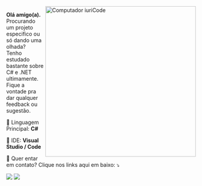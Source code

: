 <img src="https://raw.githubusercontent.com/MicaelliMedeiros/micaellimedeiros/master/image/computer-illustration.png" min-width="400px" max-width="400px" width="400px" align="right" alt="Computador iuriCode">

<p align="left"> 
  <strong>Olá amigo(a).</strong><br>
  Procurando um projeto especifico ou só dando uma olhada?<br>
  Tenho estudado bastante sobre C# e .NET ultimamente.<br>
  Fique a vontade pra dar qualquer feedback ou sugestão.<br>
</p>

<p align="left">
  🦄 Linguagem Principal: <strong>C#</strong>
</p>

<p align="left">
  💼 IDE: <strong>Visual Studio / Code</strong>
</p>

<p align="left">
  💌 Quer entar em contato? Clique nos links aqui em baixo: ⤵️
</p>

<p align="left">
  
  
  <a href="https://www.linkedin.com/in/igor-souza-941730200/" alt="Linkedin">
  <img src="https://img.shields.io/badge/-Linkedin-0e76a8?style=for-the-badge&logo=Linkedin&logoColor=white" /></a>
  
  <a href="mailto:souza.igor@protonmail.com" alt="ProtonMail">
  <img src="https://img.shields.io/badge/ProtonMail-8B89CC?style=for-the-badge&logo=protonmail&logoColor=white"/></a>
  
  

</p>

